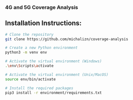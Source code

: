 ### 4G and 5G Coverage Analysis

## Installation Instructions:

```bash
# Clone the repository
git clone https://github.com/michalizn/coverage-analysis

# Create a new Python environment
python3 -m venv env

# Activate the virtual environment (Windows)
.\env\Scripts\activate

# Activate the virtual environment (Unix/MacOS)
source env/bin/activate

# Install the required packages
pip3 install -r environment/requirements.txt
```
